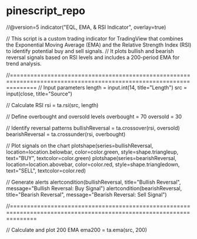 # pinescript_repo

//@version=5
indicator("EQL, EMA, & RSI Indicator", overlay=true)

// This script is a custom trading indicator for TradingView that combines the Exponential Moving Average (EMA) and the Relative Strength Index (RSI) to identify potential buy and sell signals. 
// It plots bullish and bearish reversal signals based on RSI levels and includes a 200-period EMA for trend analysis.

//====================================================================================================================
// Input parameters
length = input.int(14, title="Length")
src = input(close, title="Source")

// Calculate RSI
rsi = ta.rsi(src, length)

// Define overbought and oversold levels
overbought = 70
oversold = 30

// Identify reversal patterns
bullishReversal = ta.crossover(rsi, oversold)
bearishReversal = ta.crossunder(rsi, overbought)

// Plot signals on the chart
plotshape(series=bullishReversal, location=location.belowbar, color=color.green, style=shape.triangleup, text="BUY", textcolor=color.green)
plotshape(series=bearishReversal, location=location.abovebar, color=color.red, style=shape.triangledown, text="SELL", textcolor=color.red)

// Generate alerts
alertcondition(bullishReversal, title="Bullish Reversal", message="Bullish Reversal: Buy Signal")
alertcondition(bearishReversal, title="Bearish Reversal", message="Bearish Reversal: Sell Signal")

//====================================================================================================================

// Calculate and plot 200 EMA
ema200 = ta.ema(src, 200)
